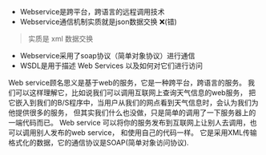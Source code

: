 * Webservice是跨平台，跨语言的远程调用技术  
* Webservice通信机制实质就是json数据交换 ❌(错) 
 > 实质是 xml 数据交换  
* Webservice采用了soap协议（简单对象协议）进行通信  
* WSDL是用于描述 Web Services 以及如何对它们进行访问  

Web service顾名思义是基于web的服务，它是一种跨平台，跨语言的服务。
我们可以这样理解它，比如说我们可以调用互联网上查询天气信息的web服务，
把它嵌入到我们的B/S程序中，当用户从我们的网点看到天气信息时，会认为我们为他提供很多的服务，
但其实我们什么也没做，只是简单的调用了一下服务器上的一端代码而已。
Web service 可以将你的服务发布到互联网上让别人去调用，也可以调用别人发布的web service，
和使用自己的代码一样。
它是采用XML传输格式化的数据，它的通信协议是SOAP(简单对象访问协议).
